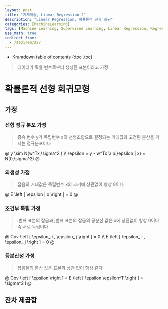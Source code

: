 ```yaml
---
layout: post
title: "기계학습, Linear Regression 2"
description: "Linear Regression, 확률론적 선형 회귀"
categories: [MachineLearning]
tags: [Machine Learning, Supervised Learning, Linear Regression, Regression]
use_math: true
redirect_from:
  - /2021/06/25/
---
```


* Kramdown table of contents
{:toc .toc}      

> 데이터가 확률 변수로부터 생성된 표본이라고 가정

# 확률론적 선형 회귀모형

## 가정

### 선형 정규 분포 가정

> 종속 변수 y가 독립변수 x의 선형조합으로 결정되는 기대값과 고정된 분산을 가지는 정규분포이다

@
y \sim  N(w^Tx,\sigma^2 ) \\\ 
\epsilon = y - w^Tx \\\ 
p(\epsilon | x) = N(0,\sigma^2)
@

### 외생성 가정

> 잡음의 기대값은 독립변수 x의 크기에 상관없이 항상 0이다

@
E \left [ \epsilon | x \right ] = 0
@

### 조건부 독립 가정

> i번째 표본의 잡음과 j번째 표본의 잡음의 공분산 값은 x에 상관없이 항상 0이다
> 즉 서로 독립이다

@
Cov \left [ \epsilon_ i ,  \epsilon_ j \right ] = 0 \\\ 
E \left [ \epsilon_ i ,  \epsilon_ j \right ] = 0
@

### 등분산성 가정

> 잡음들의 분산 값은 표본과 상관 없이 항상 같다

@
Cov \left [ \epsilon \right ] = E \left [ \epsilon \epsilon^T \right ] = \sigma^2 I
@

## 잔차 제곱합

